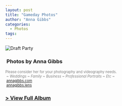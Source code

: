 ```yaml
---
layout: post
title: "Gameday Photos"
author: "Anna Gibbs"
categories:
  - Photos
tags:
---
```


![Draft Party](https://legendsoflegion.com/IMG_0553.jpg)


<script src="https://kit.fontawesome.com/45ec0bc322.js" crossorigin="anonymous"></script>
### <i class="fa-solid fa-camera"></i>&nbsp;Photos by Anna Gibbs
<p style="color:gray; font-size: 80%;">Please consider her for your photography and videography needs.<br><i>&nbsp;~ Weddings ~ Family ~ Business ~ Professional Portraits ~ Etc ~</i><br><i class="fa-solid fa-globe"></i>&nbsp;<a href="https://annagibbs.com/">annagibbs.com</a><br><i class="fa-brands fa-instagram"></i>&nbsp;<a href="https://www.instagram.com/annagibbs.lens">annagibbs.lens</a></p>

### <a href="https://annagibbsphotovideo.pixieset.com/gameday/"><b>&#62; View Full Album</b></a>
